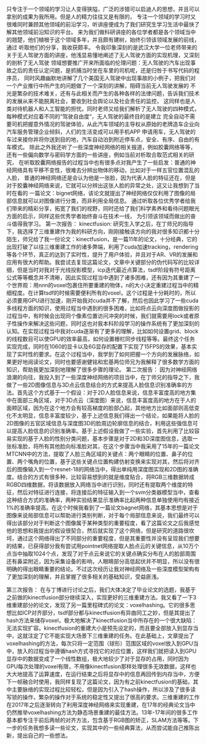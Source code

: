 只专注于一个领域的学习让人变得狭隘，广泛的涉猎可以启迪人的思想，并且可以拿别的成果为我所用。但是人的精力往往又是有限的，
专注一个领域的学习时又很难同时兼顾其他领域的前沿学习，听讲座便成为了我们研究生学习生活中最快了解其他领域前沿知识的平台。
来为我们做科研讲座的各位学者都是各个领域当中的翘楚，他们植根于这个领域多年，并且颇有建树，始终引领该领域发展的前线，通过
听取他们的分享，我收获颇丰。
令我印象深刻的是武汉大学一位老师带来的关于无人驾驶方面的讲座，他浅显易懂地阐述了无人驾驶方面的实现机理，又深刻的剖析了无人驾驶
领域想要推广开来所面临的伦理问题：无人驾驶的汽车出现事故之后的责任认定问题，是抓捕当时坐在车里的司机呢，还是归咎于书写代码的程序员，
同时风趣幽默地讲解了几个美国无人驾驶中出现事故的小例子，把我们对一个产业推行中所产生的问题做了一个深刻的讲解，阻碍当前无人驾驶发展的
不光是繁杂的技术难关，还有与此相关而产生的各种各样的法律问题，告诉我们技术的发展从来不能脱离社会，要收到社会舆论以及社会责任的监控，
这同样也是人类对待机器人和人工智能的担忧。同时老师又给我们解析了无人驾驶的四种模式，每种模式对应着不同的“驾驶自由度“，无人驾驶的最终目的是建立
完全自动不需要司机把握意外情况的驾驶体验，从此汽车领域的主导权从原始的老牌造车企业向汽车服务管理企业倾斜，人们的生活变成可以用手机APP
申请用车，无人驾驶的车过来接你并将你送到目的地，汽车自动泊到附近停车点，安全、有序、自由的有车模式。
除此之外我还听了一些深度神经网络的相关报道，例如胶囊网络等等，还有一些偏向数学与密码学方面的一些讲座，例如当前对析取合取范式相关的研究，
在听取胶囊网络报告的过程当中也有很多点对我产生了一些启发：普通的神经网络具有平移不变性，很难去分辨出物体的移动，比如对于一样五官位置混乱的人脸，
普通的神经网络还是会认为他是一张脸，因为代表人脸的特征还在，但是对于胶囊神经网络来说，它就可以分辨出这张人脸的异常之处，这又让我想到了当时在看的
一篇论文：bignet网络，该论文就提出了神经网络仅仅利用了图像的局部信息就可以对图像进行分类，而非利用全局信息。
通过听取各位优秀学者给我们带来的精彩分享，拓宽了我们的视野，同时还给了我们科学素养和看待问题眼光方面的启示，同样这些优秀学者始终奋斗在技术一线，
为引领该领域而做出的奋斗值得我学习。
第一次报告：
kinectfusion:
研究生入学之后，在丁师兄的指导下，我选择了三维重建作为我的科研方向，刚刚接触该方向的我对很多知识都十分陌生，师兄给了我一份论文：kinectfusion，是一篇11年的论文，十分经典，它的出现打破了以往三维重建工作的诸多弊端，利用了cuda加速tracking，rendering等各个环节，真正的达到了实时性，提升了用户体验，并且对于AR、VR的发展和应用有很大的帮助。我尝试去复现这篇论文，文章中关键部分的伪代码写的比较详细，但是当时对我对于光线投影模型，icp迭代最近点算法，tsdf阶段有符号距离公式等等概念并不清晰，因此实现过程当中遇到了诸多困难，还有因为其重建了一个世界观：用n*n*n的voxel包裹住所要重建的物体，n的大小决定重建过程当中的精细程度。在计算tsdf的时候需要便利所有的voxel，这个过程是十分耗时的，所以必须要用GPU进行加速，刚开始我对cuda并不了解，然后也因此学习了一些cuda多线程方面的知识，使用过程当中遇到的很多困难，比如将点云向深度图做投影的过程当中，有时候会出现同个像素位置访问冲突的时候，我们就需要用lock或者原子性操作来解决这些问题，同时这也对我本科阶段学习的操作系统有了更加深刻的认知。在实现过程当中我对cuda逐渐有了更多的理解，比如如何设置grid、block的线程数目可以使GPU的效率最高，如何设置栅栏同步线程等等。最终这个任务实现完成，同时在1060的显卡以及6G显存的配置下实现了15FPS的效果，基本实现了实时性的要求。在这个过程当中，我学到了如何把握一个方向的发展脉络，如果更好地阅读论文，同时也要感谢健铭和宏基两位师兄为我解释了很多数学方面的知识，帮助我更加深刻地理解了很多步骤的理论。
第二次报告：
因为对神经网络浪潮的向往，我投入到了一些深度神经网络的项目当中，在丁师兄的指导之下，我做了一些2D图像信息与3D点云信息结合的方式来提高人脸信息识别准确率的方法。首先这个方式基于一个假设：对于2D人脸信息来说，信息丰富度高的地方集中在面部三角区域，对于3D点云（深度图）来说，信息丰富度高的地方在于人的面颊区域，因为在这个地方会有较高梯度的脸部凸起，其他地方比如面部则高低变化不太明显，信息丰富度较少，基于上述信息我们得出一个结论，如果能将人脸的2D图像的五官区域信息与深度图3D的脸周边轮廓信息的结合，利用这些强信息可以提高人脸信息的识别准确率。基于上述假设我做了一些实验，首先利用了比较容易实现的基于人脸的性别分类问题，基本步骤是对于2D和3D深度图信息，选取一张标准脸，将所有其他脸向标准脸对其，在这个步骤当中我采用了15年的一篇论文MTCNN中的方法，提取了人脸三角区域的关键点：两个眼睛的位置、鼻子的位置、两个嘴角的位置，基于这些关键点位置构建仿射变换来实现对其，然后将对齐后的图像输入到一个resnet-18的网络当中，得出单纯用深度图实现和2D图的准确度。结合的方式有很多种，比较容易想到的就是维度贴合，将RGB三维数据转成RGBD四维数据，将该数据放入网络当中进行识别，同时还有提取两个维度的特征，然后对特征进行连接，将连接后的特征输入到一个svm分类器模型当中，查看这种结合方式的准确率，两种实验结果显示准确率比起两种信息单独使用均有接近1%的准确率提高。在这个时候我看到了一篇论文bagnet网络，其基本思想是对于图像来说局部信息可以帮助进行类别判断，对于每个局部信息来说，我们最终可以得出该部分对于判断这个图像属于某种类型的重要程度，看了这篇论文之后我感觉他的思想和我提出的假设很契合，然后就实现了这个网络，但是研究的道路很坎坷，通过这个网络得出了不同部分的重要程度，但是其重要性并没有呈现我们想要的结果，已获得部分我有尝试用pointnet网络提取人脸点云的关键信息，从10万个点当中抽取1024个点，发现了对于点云来说它的关键点确实分布在人的脸部周围还有鼻梁附近，因为采集设备的影响，人眼睛部分高低起伏并不明显，所以没有很明确的得出眼睛重要的结论。不过这次经历让我对神经网络及一些深度模型架构有了更加深刻的理解，并且掌握了很多相关的基础知识，受益匪浅。

第三次报告：
在与丁博进行讨论之后，我们大体决定了毕业论文的选题，我基于之前做的kinectfusion部分继续深入，实现更好的三维重建方法。我又看了一下3维重建部分的论文，发现了另一篇里程碑式的论文：voxelhashing。它的很多思想比如ICP对齐部分，tsdf部分都与kinectfusion有异曲同工之妙，但是其提出了hash方法来储存voxel，极大地解决了kinectfusion当中所存在的一个很大缺陷：无法实现扩容。kinectfusion的重建大小是预先设定的，而且要全部放入到显存当中，这就注定了它不能实现大场景下三维重建的任务。在此基础上，文章提出了voxelhashing的方法，每次只将一定范围（球形）范围区域的voxel放入到GPU当中，放入的过程当中遵循hash方式寻找它的对应位置，这样我们就把读入到GPU显存中的数据变成了一个线性数组，极大地较少了对于显存的占用，同时因为GPU每次处理的voxel有限，不用像kinectfusion那样处理很多无效数据，这样也大大地提高了运算速度，在运行结束之后将显存中的信息再回传到内存当中，方便下一帧融合时使用，我同样复现了这篇论文，因为有之前kinectfusion的基础，其中主要脉络的实现过程比较轻松，但是因为引入了hash操作，所以涉及了很多读写锁的操作，繁杂的操作对于系统的稳定性又提出了很高的要求。三维重建的工作在2017年之后逐渐转向了利用深度神经网络来实现重建，在17年的经典论文当中仍然推举voxelhashing方法为静态场景重建的最佳方法。13年-17年间的很多工作基本都专注于前后两帧的对齐方法，包含基于RGB图的矫正，SLAM方法等等。下一步的任务我想多读一些论文，实现其中的一些经典算法，从而尝试能自己推陈出新，提出自己的一些想法。
